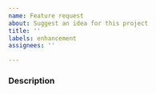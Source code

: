 ```yaml
---
name: Feature request
about: Suggest an idea for this project
title: ''
labels: enhancement
assignees: ''

---
```


### Description

<!-- Include whatever you like in the description. Feel free to suggest solutions or mention alternatives you have considered. -->
